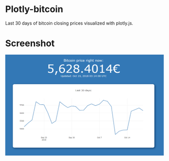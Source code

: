 # Plotly-bitcoin

Last 30 days of bitcoin closing prices visualized with plotly.js.

# Screenshot
![Screenshot](/screenshots/screenshot.png?raw=true)
